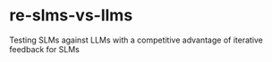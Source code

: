 # re-slms-vs-llms
Testing SLMs against LLMs with a competitive advantage of iterative feedback for SLMs 
